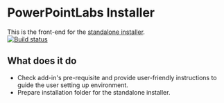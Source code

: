 # PowerPointLabs Installer

This is the front-end for the [standalone installer](https://github.com/PowerPointLabs/DeployHelper).  
[![Build status](https://img.shields.io/appveyor/ci/kai33/powerpointlabs-installer/master.svg)](https://ci.appveyor.com/project/kai33/powerpointlabs-installer)

## What does it do
- Check add-in's pre-requisite and provide user-friendly instructions to guide the user setting up environment.
- Prepare installation folder for the standalone installer.
